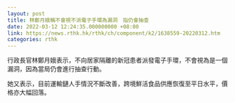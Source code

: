 ```yaml
---
layout: post
title: 林鄭月娥稱不會視不派電子手環為漏洞　指仍會抽查
date: 2022-03-12 12:24:35.000000000 +08:00
link: https://news.rthk.hk/rthk/ch/component/k2/1638559-20220312.htm
categories: rthk
---
```


行政長官林鄭月娥表示，不向居家隔離的新冠患者派發電子手環，不會視為是一個漏洞，因為當局仍會進行抽查行動。

她又表示，目前運輸鏈人手情況不斷改善，跨境鮮活食品供應恢復至平日水平，價格亦大幅回落。
